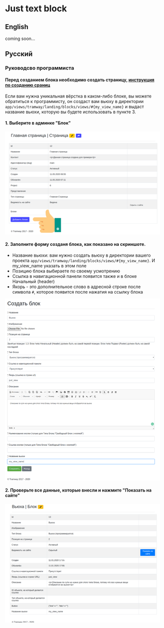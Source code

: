 # Just text block

## English

coming soon...

## Русский

### Руководсво программиста

#### Перед созданием блока необходимо создать страницу, [инструкция по созданию сраниц](https://github.com/ulmic/tramway-dev/tree/develop/tramway-page#%D1%80%D1%83%D1%81%D1%81%D0%BA%D0%B8%D0%B9)

Если вам нужна уникальная вёрстка в каком-либо блоке, вы можете обратиться к программисту, он создаст вам вьюху в директории `app/views/tramway/landing/blocks/views/#{my_view_name}` и выдаст название вьюхи, которую вы будете использовать в пункте 3.

#### 1. Выберите в админке "Блок"
![admin-1](https://raw.githubusercontent.com/ulmic/tramway-dev/develop/tramway-landing/docs/header/admin-1.png)

#### 2. Заполните форму созданя блока, как показано на скриншоте.

* Название вьюхи: вам нужно создать вьюху в директории вашего проекта `app/views/tramway/landing/blocks/views/#{my_view_name}`. И my_view_name указать в этом поле
* Позицию блока выбираете по своему усмотрению
* Ссылка в навигационной панели появится также и в блоке Начальный (header)
* Якорь - это дополнительное слово в адресной строке после символа `#`, которое появится после нажатия на ссылку блока

![admin-3](https://raw.githubusercontent.com/ulmic/tramway-dev/develop/tramway-landing/docs/view/admin-1.png)

#### 2. Проверьте все данные, которые внесли и нажмите "Показать на сайте"
![admin-4](https://raw.githubusercontent.com/ulmic/tramway-dev/develop/tramway-landing/docs/view/admin-2.png)

